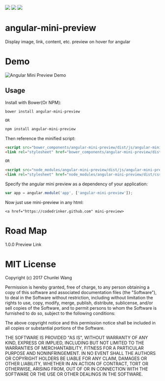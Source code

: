 ![](https://img.shields.io/badge/bower-1.0.0-green.svg) ![](https://img.shields.io/github/license/mashape/apistatus.svg) ![](https://img.shields.io/badge/npm-1.0.0-red.svg)

# angular-mini-preview
Display image, link, content, etc. preview on hover for angular

# Demo
![Angular Mini Preview Demo](https://codedrinker.github.io/repository/asserts/angular-mini-preview.gif)

## Usage

Install with Bower(Or NPM):

```bash
bower install angular-mini-preview

OR

npm install angular-mini-preview
```

Then reference the minified script:

```html
<script src="bower_components/angular-mini-preview/dist/js/angular-mini-preview.min.js"></script>
<link rel="stylesheet" href="bower_components/angular-mini-preview/dist/css/angular-mini-preview.min.css">

OR

<script src="node_modules/angular-mini-preview/dist/js/angular-mini-preview.min.js"></script>
<link rel="stylesheet" href="node_modules/angular-mini-preview/dist/css/angular-mini-preview.min.css">

```

Specify the angular mini preview as a dependency of your application:

```js
var app = angular.module('app', ['angular-mini-preview']);
```

Now just use mini-preview in any html:
```
<a href="https://codedrinker.github.com" mini-preview>
```

# Road Map
1.0.0 Preview Link

# MIT License

Copyright (c) 2017 Chunlei Wang

Permission is hereby granted, free of charge, to any person obtaining a copy
of this software and associated documentation files (the "Software"), to deal
in the Software without restriction, including without limitation the rights
to use, copy, modify, merge, publish, distribute, sublicense, and/or sell
copies of the Software, and to permit persons to whom the Software is
furnished to do so, subject to the following conditions:

The above copyright notice and this permission notice shall be included in all
copies or substantial portions of the Software.

THE SOFTWARE IS PROVIDED "AS IS", WITHOUT WARRANTY OF ANY KIND, EXPRESS OR
IMPLIED, INCLUDING BUT NOT LIMITED TO THE WARRANTIES OF MERCHANTABILITY,
FITNESS FOR A PARTICULAR PURPOSE AND NONINFRINGEMENT. IN NO EVENT SHALL THE
AUTHORS OR COPYRIGHT HOLDERS BE LIABLE FOR ANY CLAIM, DAMAGES OR OTHER
LIABILITY, WHETHER IN AN ACTION OF CONTRACT, TORT OR OTHERWISE, ARISING FROM,
OUT OF OR IN CONNECTION WITH THE SOFTWARE OR THE USE OR OTHER DEALINGS IN THE
SOFTWARE.

